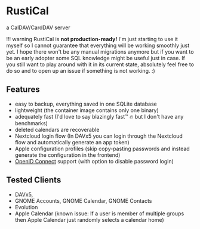 # RustiCal

a CalDAV/CardDAV server

!!! warning
RustiCal is **not production-ready!**
I'm just starting to use it myself so I cannot guarantee that everything will be working smoothly just yet.
I hope there won't be any manual migrations anymore but if you want to be an early adopter some SQL knowledge might be useful just in case.
If you still want to play around with it in its current state, absolutely feel free to do so and to open up an issue if something is not working. :)

## Features

- easy to backup, everything saved in one SQLite database
- lightweight (the container image contains only one binary)
- adequately fast (I'd love to say blazingly fast™ :fire: but I don't have any benchmarks)
- deleted calendars are recoverable
- Nextcloud login flow (In DAVx5 you can login through the Nextcloud flow and automatically generate an app token)
- Apple configuration profiles (skip copy-pasting passwords and instead generate the configuration in the frontend)
- [OpenID Connect](setup/oidc.md) support (with option to disable password login)

## Tested Clients

- DAVx5,
- GNOME Accounts, GNOME Calendar, GNOME Contacts
- Evolution
- Apple Calendar (known issue: If a user is member of multiple groups then Apple Calendar just randomly selects a calendar home)
